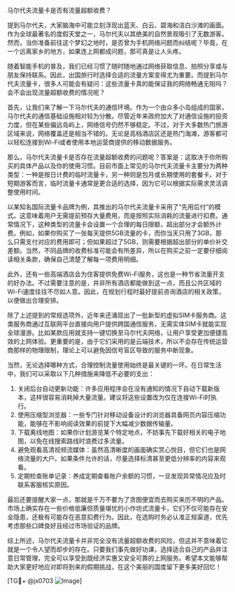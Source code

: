 马尔代夫流量卡是否有流量超额收费？

提到马尔代夫，大家脑海中可能立刻浮现出蓝天、白云、碧海和洁白沙滩的画面。作为全球最著名的度假天堂之一，马尔代夫以其绝美的自然景观吸引了无数游客。然而，当你准备前往这个梦幻之地时，是否曾为手机网络问题而纠结呢？毕竟，在一个远离家乡的地方，如果连上网都成问题，那可真是让人头疼。

随着智能手机的普及，我们已经习惯了随时随地通过网络获取信息、拍照分享或与朋友保持联系。因此，出国旅行时选择合适的流量方案变得尤为重要。而提到马尔代夫流量卡，很多人可能会有疑问：这些流量卡真的能保证我的网络畅通无阻吗？会不会出现流量超额收费的情况呢？

首先，让我们来了解一下马尔代夫的通信环境。作为一个由众多小岛组成的国家，马尔代夫的通信基础设施相对较为分散。尽管近年来政府加大了对通信设施的投资力度，但在某些偏远岛屿上，网络信号仍然不够稳定。不过，对于大多数热门旅游区域来说，网络覆盖还是相当不错的。无论是高档酒店区还是热门海滩，游客都可以轻松连接到Wi-Fi或者使用本地运营商提供的移动数据服务。

那么，马尔代夫流量卡是否存在流量超额收费的问题呢？答案是：这取决于你所购买的具体产品以及你的使用习惯。目前市面上常见的马尔代夫流量卡主要分为两种类型：一种是按日计费的临时流量卡，另一种则是包月或长期使用的套餐卡。对于短期游客而言，临时流量卡通常是更合适的选择，因为它可以根据实际需求灵活调整使用时间。

以某知名国际流量卡品牌为例，其推出的马尔代夫流量卡采用了“先用后付”的模式。这意味着用户无需提前预存大量费用，而是按照实际消耗的流量进行扣费。通常情况下，这种类型的流量卡会设置一个合理的每日限额，超出部分才会额外计费。例如，如果你购买了一张每天提供5GB流量的卡，而你当天只用了3GB，那么只需支付对应的费用即可；但如果超过了5GB，则需要根据超出部分的单价补交差额。当然，不同品牌的收费标准可能会有所差异，所以在购买之前一定要仔细阅读相关条款，确保自己清楚了解每一项费用明细。

此外，还有一些高端酒店会为住客提供免费Wi-Fi服务，这也是一种节省流量开支的好办法。不过需要注意的是，并非所有酒店都能做到这一点，而且公共区域的Wi-Fi速度往往不尽如人意。因此，在规划行程时最好提前咨询酒店的相关政策，以便做出合理安排。

除了上述提到的常规选项外，近年来还涌现出了一批新型的虚拟SIM卡服务商。这类服务商通过互联网平台直接向用户提供跨国通信服务，无需实体SIM卡就能实现全球漫游。比如某款应用就支持一键切换至马尔代夫网络，让用户享受更加便捷高效的上网体验。更重要的是，由于它们采用的是云端技术，所以不会存在传统运营商那样的物理限制，理论上可以避免因信号盲区导致的服务中断现象。

当然，无论选择哪种方式，合理控制流量使用始终是最关键的一环。在日常生活中，我们可以采取以下几种措施来降低不必要的支出：

1. 关闭后台自动更新功能：许多应用程序会在没有通知的情况下自动下载新版本，这样很容易消耗掉大量流量。建议将这些设置改为仅在连接Wi-Fi时执行。
2. 使用压缩型浏览器：一些专门针对移动设备设计的浏览器具备网页内容压缩功能，能够在不影响阅读效果的前提下大幅减少数据传输量。
3. 下载离线地图：如果你计划游览某个特定地点，不妨事先下载好相关的电子地图，以免在线搜索路线时浪费过多流量。
4. 避免观看高清视频流媒体：虽然高清晰度的画面确实赏心悦目，但它们也是网络流量的大户。如果条件允许的话，尽量选择标清甚至更低分辨率的内容来观看。
5. 定期检查账单记录：养成定期查看账户余额的习惯，一旦发现异常情况应及时联系客服核实原因。

最后还要提醒大家一点，那就是千万不要为了贪图便宜而去购买来历不明的产品。市场上确实存在一些价格低廉但质量堪忧的小作坊式流量卡，它们不仅可能存在安全隐患，还极有可能存在恶意扣费行为。因此，在选购时务必认准正规渠道，优先考虑那些口碑良好且经过市场验证的品牌。

综上所述，马尔代夫流量卡并非完全没有流量超额收费的风险，但这并不意味着它就是一个令人望而却步的存在。只要我们事先做好功课，选择适合自己的产品并注意日常管理，完全可以享受到既经济实惠又安全可靠的上网服务。希望本文能够帮助大家更好地应对即将到来的假期挑战，在这个美丽的国度留下更多美好回忆！

[TG💪+ @jx0703 ![Image](https://github.com/user-attachments/assets/dbca1d08-cadb-493c-b0ec-ad6f7a83f270)]